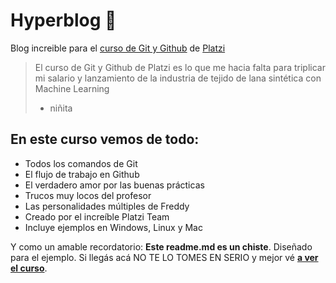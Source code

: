 # Hyperblog :green_heart:
Blog increible para el [curso de Git y Github](https://platzi.com/cursos/git-github/ "curso de Git y Github") de [Platzi](https://platzi.com "Platzi")
> El curso de Git y Github de Platzi es lo que me hacia falta para triplicar mi salario y lanzamiento de la industria de tejido de lana sintética con Machine Learning
> - niñita

## En este curso vemos de todo:
* Todos los comandos de Git
* El flujo de trabajo en Github
* El verdadero amor por las buenas prácticas
* Trucos muy locos del profesor
* Las personalidades múltiples de Freddy
* Creado por el increíble Platzi Team
* Incluye ejemplos en Windows, Linux y Mac

Y como un amable recordatorio: **Este readme.md es un chiste**.  Diseñado para el ejemplo. Si llegás acá NO TE LO TOMES EN SERIO y mejor vé [**a ver el curso**](https://platzi.com/cursos/git-github/ "a ver el curso").
